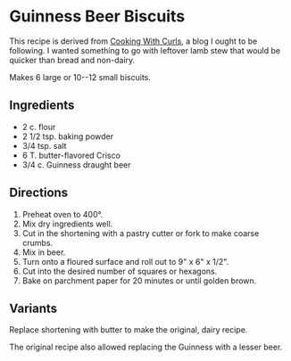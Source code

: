 # Guinness Beer Biscuits

This recipe is derived from [Cooking With Curls](http://cookingwithcurls.com/2013/03/15/beef-stew-with-guinness-biscuits-crazy-award/), a blog I ought to be following.  I wanted something to go with leftover lamb stew that would be quicker than bread and non-dairy.

Makes 6 large or 10--12 small biscuits.

## Ingredients

* 2 c. flour
* 2 1/2 tsp. baking powder
* 3/4 tsp. salt
* 6 T. butter-flavored Crisco
* 3/4 c. Guinness draught beer

## Directions

1. Preheat oven to 400°.
2. Mix dry ingredients well.
3. Cut in the shortening with a pastry cutter or fork to make coarse crumbs.
4. Mix in beer.
5. Turn onto a floured surface and roll out to 9" x 6" x 1/2".
6. Cut into the desired number of squares or hexagons.
7. Bake on parchment paper for 20 minutes or until golden brown.

## Variants

Replace shortening with butter to make the original, dairy recipe.

The original recipe also allowed replacing the Guinness with a lesser beer.
